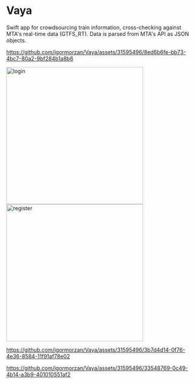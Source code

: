 # Vaya
Swift app for crowdsourcing train information, cross-checking against MTA's real-time data (GTFS_RT). Data is parsed from MTA's API as JSON objects. 

https://github.com/igormorzan/Vaya/assets/31595496/8ed6b6fe-bb73-4bc7-80a2-9bf284b1a8b6

<img width="361" alt="login" src="https://github.com/igormorzan/Vaya/assets/31595496/b5a6e386-d26d-4844-8fb9-f13e479707e1">

<img width="361" alt="register" src="https://github.com/igormorzan/Vaya/assets/31595496/3fe1b49b-364a-4b0e-8b34-3d751ee28d63">

https://github.com/igormorzan/Vaya/assets/31595496/3b7d4d14-0f76-4e36-8584-11f91af78e02

https://github.com/igormorzan/Vaya/assets/31595496/33548769-0c49-4b14-a3b9-401010551af2

